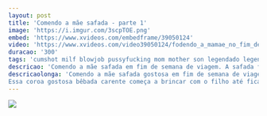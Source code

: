 ```yaml
---
layout: post
title: 'Comendo a mãe safada - parte 1'
image: 'https://i.imgur.com/3scpTOE.png'
embed: 'https://www.xvideos.com/embedframe/39050124'
video: 'https://www.xvideos.com/video39050124/fodendo_a_mamae_no_fim_de_semana_-_parte_1_completo_no_blog_'
duracao: '300'
tags: 'cumshot milf blowjob pussyfucking mom mother son legendado legendacomporno'
descricao: 'Comendo a mãe safada em fim de semana de viagem. A safada foi em um bar, quase deu para um bêbado, volta bêbada e dá para o filho.'
descricaolonga: 'Comendo a mãe safada gostosa em fim de semana de viagem. A safada foi em um bar, quase deu para um bêbado, volta muito bêbada e dá a buceta gostosa para o filho.<br/>
Essa coroa gostosa bêbada carente começa a brincar com o filho até ficar fudendo a mãe gostosa sem dó e gozando em sua bunda maravilhosa.'
---
```

<a href="{{ page.url | prepend: site.baseurl | prepend: site.url }}"><img src="{{ page.image }}" /></a>
